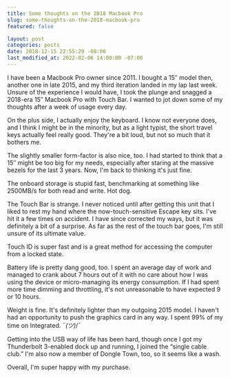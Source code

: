 ```yaml
---
title: Some thoughts on the 2018 Macbook Pro
slug: some-thoughts-on-the-2018-macbook-pro
featured: false

layout: post
categories: posts
date: 2018-12-15 22:55:29 -08:00
last_modified_at: 2022-02-06 14:00:00 -07:00
---
```


I have been a Macbook Pro owner since 2011. I bought a 15″ model then, another one in late 2015, and my third iteration landed in my lap last week. Unsure of the experience I would have, I took the plunge and snagged a 2018-era 15″ Macbook Pro with Touch Bar. I wanted to jot down some of my thoughts after a week of usage every day.

On the plus side, I actually enjoy the keyboard. I know not everyone does, and I think I might be in the minority, but as a light typist, the short travel keys actually feel really good. They're a bit loud, but not so much that it bothers me.

The slightly smaller form-factor is also nice, too. I had started to think that a 15″ might be too big for my needs, especially after staring at the massive bezels for the last 3 years. Now, I'm back to thinking it's just fine.

The onboard storage is stupid fast, benchmarking at something like 2500MB/s for both read and write. Hot dog.

The Touch Bar is strange. I never noticed until after getting this unit that I liked to rest my hand where the now-touch-sensitive Escape key sits. I've hit it a few times on accident. I have since corrected my ways, but it was definitely a bit of a surprise. As far as the rest of the touch bar goes, I'm still unsure of its ultimate value.

Touch ID is super fast and is a great method for accessing the computer from a locked state.

Battery life is pretty dang good, too. I spent an average day of work and managed to crank about 7 hours out of it with no care about how I was using the device or micro-managing its energy consumption. If I had spent more time dimming and throttling, it's not unreasonable to have expected 9 or 10 hours.

Weight is fine. It's definitely lighter than my outgoing 2015 model. I haven't had an opportunity to push the graphics card in any way. I spent 99% of my time on Integrated. ¯_(ツ)_/¯

Getting into the USB way of life has been hard, though once I got my Thunderbolt 3-enabled dock up and running, I joined the “single cable club.” I'm also now a member of Dongle Town, too, so it seems like a wash.

Overall, I'm super happy with my purchase.


